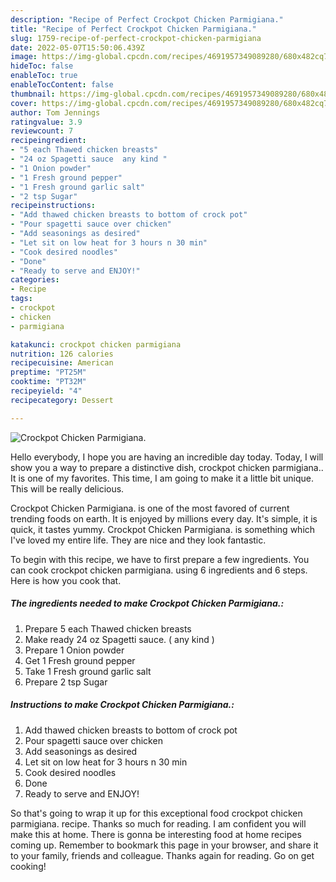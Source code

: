 ```yaml
---
description: "Recipe of Perfect Crockpot Chicken Parmigiana."
title: "Recipe of Perfect Crockpot Chicken Parmigiana."
slug: 1759-recipe-of-perfect-crockpot-chicken-parmigiana
date: 2022-05-07T15:50:06.439Z
image: https://img-global.cpcdn.com/recipes/4691957349089280/680x482cq70/crockpot-chicken-parmigiana-recipe-main-photo.jpg
hideToc: false
enableToc: true
enableTocContent: false
thumbnail: https://img-global.cpcdn.com/recipes/4691957349089280/680x482cq70/crockpot-chicken-parmigiana-recipe-main-photo.jpg
cover: https://img-global.cpcdn.com/recipes/4691957349089280/680x482cq70/crockpot-chicken-parmigiana-recipe-main-photo.jpg
author: Tom Jennings
ratingvalue: 3.9
reviewcount: 7
recipeingredient:
- "5 each Thawed chicken breasts"
- "24 oz Spagetti sauce  any kind "
- "1 Onion powder"
- "1 Fresh ground pepper"
- "1 Fresh ground garlic salt"
- "2 tsp Sugar"
recipeinstructions:
- "Add thawed chicken breasts to bottom of crock pot"
- "Pour spagetti sauce over chicken"
- "Add seasonings as desired"
- "Let sit on low heat for 3 hours n 30 min"
- "Cook desired noodles"
- "Done"
- "Ready to serve and ENJOY!"
categories:
- Recipe
tags:
- crockpot
- chicken
- parmigiana

katakunci: crockpot chicken parmigiana 
nutrition: 126 calories
recipecuisine: American
preptime: "PT25M"
cooktime: "PT32M"
recipeyield: "4"
recipecategory: Dessert

---
```



![Crockpot Chicken Parmigiana.](https://img-global.cpcdn.com/recipes/4691957349089280/680x482cq70/crockpot-chicken-parmigiana-recipe-main-photo.jpg)

Hello everybody, I hope you are having an incredible day today. Today, I will show you a way to prepare a distinctive dish, crockpot chicken parmigiana.. It is one of my favorites. This time, I am going to make it a little bit unique. This will be really delicious.



Crockpot Chicken Parmigiana. is one of the most favored of current trending foods on earth. It is enjoyed by millions every day. It's simple, it is quick, it tastes yummy. Crockpot Chicken Parmigiana. is something which I've loved my entire life. They are nice and they look fantastic.


To begin with this recipe, we have to first prepare a few ingredients. You can cook crockpot chicken parmigiana. using 6 ingredients and 6 steps. Here is how you cook that.

<!--inarticleads1-->

##### The ingredients needed to make Crockpot Chicken Parmigiana.:

1. Prepare 5 each Thawed chicken breasts
1. Make ready 24 oz Spagetti sauce. ( any kind )
1. Prepare 1 Onion powder
1. Get 1 Fresh ground pepper
1. Take 1 Fresh ground garlic salt
1. Prepare 2 tsp Sugar




<!--inarticleads2-->

##### Instructions to make Crockpot Chicken Parmigiana.:

1. Add thawed chicken breasts to bottom of crock pot
1. Pour spagetti sauce over chicken
1. Add seasonings as desired
1. Let sit on low heat for 3 hours n 30 min
1. Cook desired noodles
1. Done
1. Ready to serve and ENJOY!



So that's going to wrap it up for this exceptional food crockpot chicken parmigiana. recipe. Thanks so much for reading. I am confident you will make this at home. There is gonna be interesting food at home recipes coming up. Remember to bookmark this page in your browser, and share it to your family, friends and colleague. Thanks again for reading. Go on get cooking!
